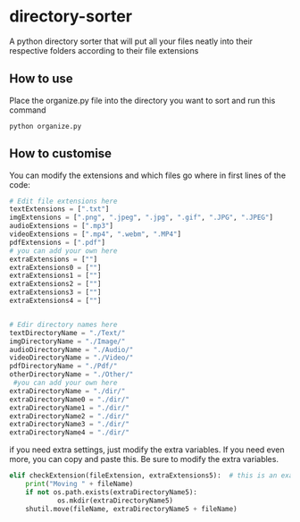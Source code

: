 # directory-sorter
A python directory sorter that will put all your files neatly into their respective folders according to their file extensions

## How to use

Place the organize.py file into the directory you want to sort and run this command

``` shell
python organize.py
```

## How to customise

You can modify the extensions and which files go where in first lines of the code:

``` python
# Edit file extensions here
textExtensions = [".txt"]
imgExtensions = [".png", ".jpeg", ".jpg", ".gif", ".JPG", ".JPEG"]
audioExtensions = [".mp3"]
videoExtensions = [".mp4", ".webm", ".MP4"]
pdfExtensions = [".pdf"]
# you can add your own here
extraExtensions = [""] 
extraExtensions0 = [""]
extraExtensions1 = [""]
extraExtensions2 = [""]
extraExtensions3 = [""]
extraExtensions4 = [""]


# Edir directory names here
textDirectoryName = "./Text/"
imgDirectoryName = "./Image/"
audioDirectoryName = "./Audio/"
videoDirectoryName = "./Video/"
pdfDirectoryName = "./Pdf/"
otherDirectoryName = "./Other/"
 #you can add your own here
extraDirectoryName = "./dir/"
extraDirectoryName0 = "./dir/"
extraDirectoryName1 = "./dir/"
extraDirectoryName2 = "./dir/"
extraDirectoryName3 = "./dir/"
extraDirectoryName4 = "./dir/"
```

if you need extra settings, just modify the extra variables. If you need even more, you can copy and paste this. Be sure to modify the extra variables.
``` python
elif checkExtension(fileExtension, extraExtensions5):  # this is an example for if you need extra settings
    print("Moving " + fileName)
    if not os.path.exists(extraDirectoryName5):
            os.mkdir(extraDirectoryName5)
    shutil.move(fileName, extraDirectoryName5 + fileName) 
        
```